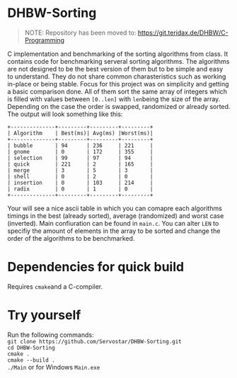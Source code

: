 # DHBW-Sorting

> NOTE:
> Repository has been moved to: https://git.teridax.de/DHBW/C-Programming

C implementation and benchmarking of the sorting algorithms from class.
It contains code for benchmarking serveral sorting algorithms. The algorithms are not designed to be the best version of them but to be simple and easy to understand. They do not share common charasteristics such as working in-place or being stable. Focus for this project was on simplicity and getting a basic comparison done.
All of them sort the same array of integers which is filled with values between `[0..len]` with `len`being the size of the array. Depending on the case the order is swapped, randomized or already sorted.
The output will look something like this:
```
+--------------+---------+---------+---------+
| Algorithm    | Best(ms)| Avg(ms) |Worst(ms)|
+--------------+---------+---------+---------+
| bubble       | 94      | 236     | 221     |
| gnome        | 0       | 172     | 355     |
| selection    | 99      | 97      | 94      |
| quick        | 221     | 2       | 165     |
| merge        | 3       | 5       | 3       |
| shell        | 0       | 2       | 0       |
| insertion    | 0       | 103     | 214     |
| radix        | 0       | 1       | 0       |
+--------------+---------+---------+---------+
```
Your will see a nice ascii table in which you can comapre each algorithms timings in the best (already sorted), average (randomized) and worst case (inverted).
Main confiuration can be found in `main.c`. You can alter `LEN` to specifiy the amount of elements in the array to be sorted and change the order of the algorithms to be benchmarked.
# Dependencies for quick build
Requires `cmake`and a C-compiler.
# Try yourself
Run the following commands:<br>
`git clone https://github.com/Servostar/DHBW-Sorting.git`<br>
`cd DHBW-Sorting`<br>
`cmake .`<br>
`cmake --build .`<br>
`./Main` or for Windows `Main.exe`
